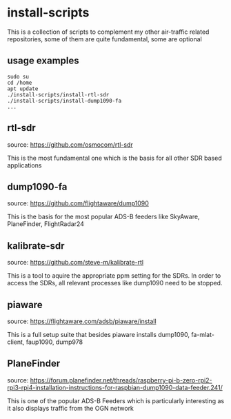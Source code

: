 # install-scripts

This is a collection of scripts to complement my other air-traffic related repositories, some of them are quite fundamental, some are optional

## usage examples
```
sudo su
cd /home
apt update
./install-scripts/install-rtl-sdr
./install-scripts/install-dump1090-fa
...
```
## rtl-sdr
source: https://github.com/osmocom/rtl-sdr

This is the most fundamental one which is the basis for all other SDR based applications

## dump1090-fa
source: https://github.com/flightaware/dump1090

This is the basis for the most popular ADS-B feeders like SkyAware, PlaneFinder, FlightRadar24

## kalibrate-sdr
source: https://github.com/steve-m/kalibrate-rtl

This is a tool to aquire the appropriate ppm setting for the SDRs. In order to access the SDRs, all relevant processes like dump1090 need to be stopped.

## piaware
source: https://flightaware.com/adsb/piaware/install

This is a full setup suite that besides piaware installs dump1090, fa-mlat-client, faup1090, dump978

## PlaneFinder
source: https://forum.planefinder.net/threads/raspberry-pi-b-zero-rpi2-rpi3-rpi4-installation-instructions-for-raspbian-dump1090-data-feeder.241/

This is one of the popular ADS-B Feeders which is particularly interesting as it also displays traffic from the OGN network
